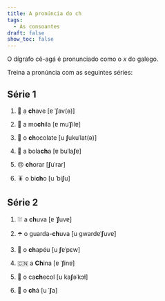 ```yaml
---
title: A pronúncia do ch
tags:
  - As consoantes
draft: false
show_toc: false
---
```

O dígrafo cê-agá <ch> é pronunciado como o *x* do galego. 

Treina a pronúncia com as seguintes séries:

## Série 1

1. <e-moji> 🔑 </e-moji>  a **ch**ave [ɐ ˈ**ʃ**av(ə)]

2. <e-moji> 🎒 </e-moji>  a mo**ch**ila [ɐ muˈ**ʃ**ilɐ]

3. <e-moji> 🍫 </e-moji>  o **ch**ocolate [u **ʃ**ukuˈlat(ə)]

4. <e-moji> 🍪 </e-moji>  a bola**ch**a [ɐ buˈla**ʃ**ɐ]

5. <e-moji> 😢 </e-moji>  **ch**orar [**ʃ**uˈrar]

6. <e-moji> 🪳 </e-moji>  o bi**ch**o [u ˈbi**ʃ**u]

## Série 2

1. <e-moji> ⛆  </e-moji>  a **ch**uva [ɐ ˈ**ʃ**uvɐ] 

2. <e-moji> ☂️ </e-moji>  o guarda-**ch**uva [u ɡwardɐˈ**ʃ**uvɐ]

3. <e-moji> 👒 </e-moji>  o **ch**apéu [u **ʃ**ɐˈpɛw]

4. <e-moji> 🇨🇳  </e-moji>  a **Ch**ina [ɐ ˈ**ʃ**inɐ]

5. <e-moji> 🧣 </e-moji>  o ca**ch**ecol [u ka**ʃ**əˈkɔɫ]

6. <e-moji> 🍵 </e-moji>  o **ch**á [u ˈ**ʃ**a]
